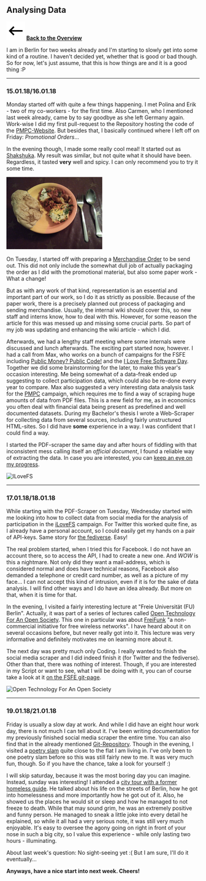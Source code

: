 ## Analysing Data

![<-](../img/back.svg) **[Back to the Overview](./index.html)**

I am in Berlin for two weeks already and I'm starting to slowly get into
some kind of a routine. I haven't decided yet, whether that is good or bad
though. So for now, let's just assume, that this is how things are and it is a
good thing :P

---

### 15.01.18/16.01.18
Monday started off with quite a few things happening. I met Polina and Erik -
two of my co-workers - for the first time. Also Carmen, who I mentioned last
week already, came by to say goodbye as she left Germany again. Work-wise I did
my first pull-request to the Repository hosting the code of the
[PMPC-Website](https://git.fsfe.org/pmpc/website). But besides that, I basically
continued where I left off on Friday: *Promotional Orders*...

In the evening though, I made some really cool meal! It started out as
[Shakshuka](https://en.wikipedia.org/wiki/Shakshouka). My result was similar,
but not quite what it should have been. Regardless, it tasted **very** well and
spicy. I can only recommend you to try it some time.

![Shakshuka](./img/shakshuka_small.png)

On Tuesday, I started off with preparing a
[Merchandise Order](https://fsfe.org/order/order.html) to be send out. This did
not only include the somewhat dull job of actually packaging the order as I did
with the promotional material, but also some paper work - What a change!

But as with any work of that kind, representation is an essential and important
part of our work, so I do it as strictly as possible.
Because of the paper work, there is a precisely planned out process of packaging
and sending merchandise. Usually, the internal wiki should cover this, so new
staff and interns know, how to deal with this. However, for some reason the
article for this was messed up and missing some crucial parts. So part of my job
was updating and enhancing the wiki article - which I did.

Afterwards, we had a lengthy staff meeting where some internals were discussed
and lunch afterwards. The exciting part started now, however. I had a
call from Max, who works on a bunch of campaigns for the FSFE including
[Public Money? Public Code!](http://publiccode.eu) and the
[I Love Free Software Day](http://ilovefs.org). Together we did some
brainstorming for the later, to make this year's occasion interesting. Me being
somewhat of a data-freak ended up suggesting to collect participation data,
which could also be re-done every year to compare. Max also suggested a very
interesting data analysis task for the [PMPC](http://publiccode.eu) campaign,
which requires me to find a way of scraping huge amounts of data from PDF files.
This is a new field for me, as in economics you often deal with financial data
being present as predefined and well documented datasets. During my Bachelor's
thesis I wrote a Web-Scraper for collecting data from several sources, including
fairly unstructured HTML-sites. So I did have **some** experience in a way. I
was confident that I could find a way.

I started the PDF-scraper the same day and after hours of fiddling with that
inconsistent mess calling itself an *official document*, I found a
reliable way of extracting the data. In case you are interested, you can
[keep an eye on my progress](https://git.fsfe.org/janwey/pmpc-data).

![ILoveFS](https://fsfe.org/campaigns/ilovefs/artwork/graphics/ilovefs-banner-extralarge.png)

---

### 17.01.18/18.01.18
While starting with the PDF-Scraper on Tuesday, Wednesday started with me
looking into how to collect data from social media for the analysis of
participation in the [iLoveFS](http://ilovefs.org) campaign. For Twitter this
worked quite fine, as I already have a personal account, so I could easily get
my hands on a pair of API-keys. Same story for
[the fediverse](https://en.wikipedia.org/wiki/Fediverse). Easy!

The real problem started, when I tried this for Facebook. I do not have an
account there, so to access the API, I had to create a new one. And *WOW* is
this a nightmare. Not only did they want a mail-address, which is considered
normal and does have technical reasons, Facebook also demanded a telephone or
credit card number, as well as a picture of my face...
I can not accept this kind of intrusion, even if it is for the sake of data
analysis. I will find other ways and I do have an idea already. But more on
that, when it is time for that.

In the evening, I visited a fairly interesting lecture at "Freie Universität
(FU) Berlin". Actually, it was part of a series of lectures called
[Open Technology For An Open Society](https://ot4os.imp.fu-berlin.de). This one
in particular was about [FreiFunk](https://freifunk.net/en) "a non-commercial
initiative for free wireless networks". I have heard about it on several
occasions before, but never really got into it. This lecture was very
informative and definitely motivates me on learning more about it.

The next day was pretty much only Coding. I really wanted to finish the social
media scraper and I did indeed finish it (for Twitter and the fediverse). Other
than that, there was nothing of interest. Though, if you are interested in my
Script or want to see, what I will be doing with it, you can of course take a
look at it [on the FSFE git-page](https://git.fsfe.org/janwey/ilfs-data).

![Open Technology For An Open Society](https://ot4os.imp.fu-berlin.de/wp-content/uploads/2017/03/otos-web-2-300x106.png)

---

### 19.01.18/21.01.18

Friday is usually a slow day at work. And while I did have an eight hour work
day, there is not much I can tell about it. I've been writing documentation for
my previously finished social media scraper the entire time. You can also find
that in the already mentioned
[Git-Repository](https://git.fsfe.org/janwey/ilfs-data/src/branch/master/docs).
Though in the evening, I visited a
[poetry slam](https://bastardslam.wordpress.com/2017/12/13/fr-19-01-bastard-slam-special-female-slam/)
quite close to the flat I am living in. I've only been to one poetry slam before
so this was still fairly new to me. It was very much fun, though. So if you have
the chance, take a look for yourself :)

I will skip saturday, because it was the most boring day you can imagine.
Instead, sunday was interesting! I attended a
[city tour with a former homeless guide](http://querstadtein.org/en/). He talked
about his life on the streets of Berlin, how he got into homelessness and more
importantly how he got out of it. Also, he showed us the places he would sit or
sleep and how he managed to not freeze to death. While that may sound grim, he
was an extremely positive and funny person. He managed to sneak a little joke
into every detail he explained, so while it all had a very serious note, it was
still very much enjoyable. It's easy to oversee the agony going on right in
front of your nose in such a big city, so I value this experience - while only
lasting two hours - illuminating.

About last week's question: No sight-seeing yet :(
But I am sure, I'll do it eventually...

**Anyways, have a nice start into next week. Cheers!**
